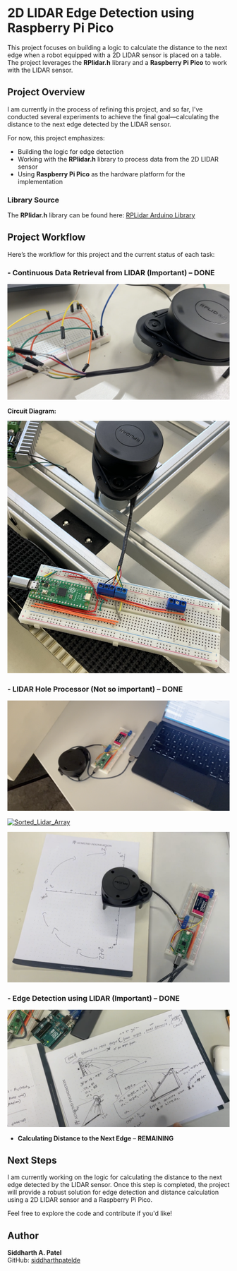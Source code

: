 # 2D LIDAR Edge Detection using Raspberry Pi Pico

This project focuses on building a logic to calculate the distance to the next edge when a robot equipped with a 2D LIDAR sensor is placed on a table. The project leverages the **RPlidar.h** library and a **Raspberry Pi Pico** to work with the LIDAR sensor.

## Project Overview

I am currently in the process of refining this project, and so far, I've conducted several experiments to achieve the final goal—calculating the distance to the next edge detected by the LIDAR sensor.

For now, this project emphasizes:

- Building the logic for edge detection
- Working with the **RPlidar.h** library to process data from the 2D LIDAR sensor
- Using **Raspberry Pi Pico** as the hardware platform for the implementation

### Library Source

The **RPlidar.h** library can be found here: [RPLidar Arduino Library](https://github.com/robopeak/rplidar_arduino/tree/master)

## Project Workflow

Here’s the workflow for this project and the current status of each task:

### - **Continuous Data Retrieval from LIDAR (Important)** – **DONE**

[![Proof_Lidar_Data_Stream](1.png)](https://drive.google.com/file/d/1rfpvJtDQD67CvJ5mutH_rplSHh9WAc60/view?usp=drive_link)

**Circuit Diagram:**

![Circuit](circuit.png)

### - **LIDAR Hole Processor (Not so important)** – **DONE**

[![Proof_Hole_Processor](2.png)](https://drive.google.com/file/d/1ZKafViBrdYzuwkXnPgtSrBZSwxWRYnGK/view?usp=drive_link)

[![Sorted_Lidar_Array](3.png)](https://drive.google.com/file/d/1vgB4sXewlVeRfvCux_HYK_wVaKtTB3Rp/view?usp=drive_link)

[![Lidar_Output](4.png)](https://drive.google.com/file/d/1PlDPItqsNulzSENrVX-oHoexpWoK3kjX/view?usp=drive_link)

### - **Edge Detection using LIDAR (Important)** – **DONE**

[![Proof_Edge_Detection](5.png)](https://drive.google.com/file/d/1PsGvN44Rhcd295yuS7_6knRiBt5i1g9i/view?usp=drive_link)
- **Calculating Distance to the Next Edge** – **REMAINING**

## Next Steps

I am currently working on the logic for calculating the distance to the next edge detected by the LIDAR sensor. Once this step is completed, the project will provide a robust solution for edge detection and distance calculation using a 2D LIDAR sensor and a Raspberry Pi Pico.

Feel free to explore the code and contribute if you'd like!

## Author

**Siddharth A. Patel**  
GitHub: [siddharthpatelde](https://github.com/siddharthpatelde?tab=overview&from=2024-10-01&to=2024-10-17)
